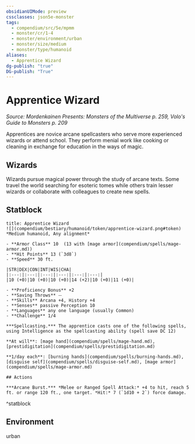 ```yaml
---
obsidianUIMode: preview
cssclasses: json5e-monster
tags:
  - compendium/src/5e/mpmm
  - monster/cr/1-4
  - monster/environment/urban
  - monster/size/medium
  - monster/type/humanoid
aliases:
  - Apprentice Wizard
dg-publish: "true"
DG-publish: "True"
---
```

# Apprentice Wizard
*Source: Mordenkainen Presents: Monsters of the Multiverse p. 259, Volo's Guide to Monsters p. 209*  

Apprentices are novice arcane spellcasters who serve more experienced wizards or attend school. They perform menial work like cooking or cleaning in exchange for education in the ways of magic.

## Wizards

Wizards pursue magical power through the study of arcane texts. Some travel the world searching for esoteric tomes while others train lesser wizards or collaborate with colleagues to create new spells.

## Statblock

```ad-statblock
title: Apprentice Wizard
![](compendium/bestiary/humanoid/token/apprentice-wizard.png#token)
*Medium humanoid, Any alignment*

- **Armor Class** 10  (13 with [mage armor](compendium/spells/mage-armor.md))
- **Hit Points** 13 (`3d8`)
- **Speed** 30 ft.

|STR|DEX|CON|INT|WIS|CHA|
|:---:|:---:|:---:|:---:|:---:|:---:|
|10 (+0)|10 (+0)|10 (+0)|14 (+2)|10 (+0)|11 (+0)|

- **Proficiency Bonus** +2
- **Saving Throws** ⏤
- **Skills** Arcana +4, History +4
- **Senses** passive Perception 10
- **Languages** any one language (usually Common)
- **Challenge** 1/4

***Spellcasting.*** The apprentice casts one of the following spells, using Intelligence as the spellcasting ability (spell save DC 12)

**At will**: [mage hand](compendium/spells/mage-hand.md), [prestidigitation](compendium/spells/prestidigitation.md)

**1/day each**: [burning hands](compendium/spells/burning-hands.md), [disguise self](compendium/spells/disguise-self.md), [mage armor](compendium/spells/mage-armor.md)

## Actions

***Arcane Burst.*** *Melee or Ranged Spell Attack:* +4 to hit, reach 5 ft. or range 120 ft., one target. *Hit:* 7 (`1d10 + 2`) force damage.
```
^statblock

## Environment

urban